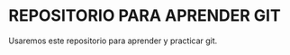 REPOSITORIO PARA APRENDER GIT
=================
Usaremos este repositorio para aprender y practicar git.
